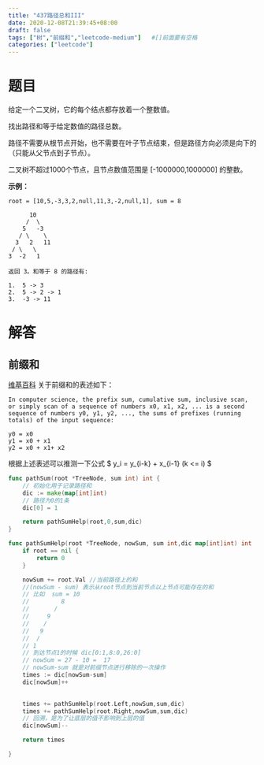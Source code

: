 ```yaml
---
title: "437路径总和III"
date: 2020-12-08T21:39:45+08:00
draft: false
tags: ["树","前缀和","leetcode-medium"]   #[]前面要有空格
categories: ["leetcode"]
---
```


# 题目

给定一个二叉树，它的每个结点都存放着一个整数值。

找出路径和等于给定数值的路径总数。

路径不需要从根节点开始，也不需要在叶子节点结束，但是路径方向必须是向下的（只能从父节点到子节点）。

二叉树不超过1000个节点，且节点数值范围是 [-1000000,1000000] 的整数。

**示例：**

```
root = [10,5,-3,3,2,null,11,3,-2,null,1], sum = 8

      10
     /  \
    5   -3
   / \    \
  3   2   11
 / \   \
3  -2   1

返回 3。和等于 8 的路径有:

1.  5 -> 3
2.  5 -> 2 -> 1
3.  -3 -> 11
```



# 解答



## 前缀和

[维基百科](https://en.wikipedia.org/wiki/Prefix_sum) 关于前缀和的表述如下：

```
In computer science, the prefix sum, cumulative sum, inclusive scan, or simply scan of a sequence of numbers x0, x1, x2, ... is a second sequence of numbers y0, y1, y2, ..., the sums of prefixes (running totals) of the input sequence:

y0 = x0
y1 = x0 + x1
y2 = x0 + x1+ x2
```

根据上述表述可以推测一下公式
$ y_i = y_{i-k}    + x_{i-1}  (k <= i) $ 



```go
func pathSum(root *TreeNode, sum int) int {
	// 初始化用于记录路径和
	dic := make(map[int]int)
	// 路径为0的1条
	dic[0] = 1

	return pathSumHelp(root,0,sum,dic)
}

func pathSumHelp(root *TreeNode, nowSum, sum int,dic map[int]int) int   {
	if root == nil {
		return 0
	}

	nowSum += root.Val //当前路径上的和
	//(nowSum - sum) 表示从root节点到当前节点以上节点可能存在的和
	// 比如  sum = 10 
	//         8
	//       /
	//     9
	//    / 
	//   9
	//  /
	// 1
	// 到达节点1的时候 dic[0:1,8:0,26:0]
	// nowSum = 27 - 10 =  17
	// nowSum-sum 就是对前缀节点进行移除的一次操作 
	times := dic[nowSum-sum] 
	dic[nowSum]++

	
	times += pathSumHelp(root.Left,nowSum,sum,dic)
	times += pathSumHelp(root.Right,nowSum,sum,dic)
	// 回溯，是为了让底层的值不影响到上层的值
	dic[nowSum]--

	return times

}
```

